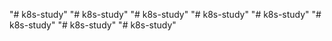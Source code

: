 "# k8s-study" 
"# k8s-study" 
"# k8s-study" 
"# k8s-study" 
"# k8s-study" 
"# k8s-study" 
"# k8s-study" 
"# k8s-study" 
